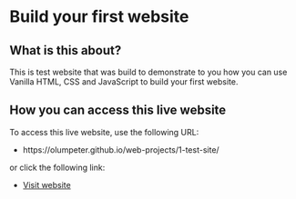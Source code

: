 # Build your first website
## What is this about?
This is test website that was build to demonstrate to you how you can use Vanilla HTML, CSS and JavaScript to build your first website.
## How you can access this live website
<p>To access this live website, use the following URL:</p>
<ul>
  <li>https://olumpeter.github.io/web-projects/1-test-site/</li>
</ul>
<p>or click the following link:</p> 
<ul>
  <li><a href="https://olumpeter.github.io/web-projects/1-test-site/">Visit website</a></li>
</ul>
